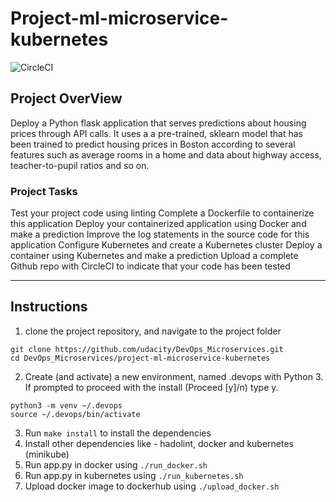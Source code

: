 # Project-ml-microservice-kubernetes

![CircleCI](https://dl.circleci.com/status-badge/img/gh/deepakk95/project-ml-microservice-kubernetes/tree/master.svg?style=svg)

## Project OverView
Deploy a  Python flask application that serves predictions about housing prices through API calls. It uses a a pre-trained, sklearn model that has been trained to predict housing prices in Boston according to several features such as average rooms in a home and data about highway access, teacher-to-pupil ratios and so on.

### Project Tasks
Test your project code using linting
Complete a Dockerfile to containerize this application
Deploy your containerized application using Docker and make a prediction
Improve the log statements in the source code for this application
Configure Kubernetes and create a Kubernetes cluster
Deploy a container using Kubernetes and make a prediction
Upload a complete Github repo with CircleCI to indicate that your code has been tested

-------
## Instructions
1. clone the project repository, and navigate to the project folder
```
git clone https://github.com/udacity/DevOps_Microservices.git
cd DevOps_Microservices/project-ml-microservice-kubernetes
```
2. Create (and activate) a new environment, named .devops with Python 3. If prompted to proceed with the install (Proceed [y]/n) type y.
```
python3 -m venv ~/.devops
source ~/.devops/bin/activate
```
3. Run `make install` to install the dependencies
4. Install other dependencies like - hadolint, docker and kubernetes (minikube)
5. Run app.py in docker using `./run_docker.sh`
6. Run app.py in kubernetes using `./run_kubernetes.sh`
7. Upload docker image to dockerhub using `./upload_docker.sh`
